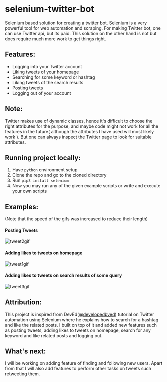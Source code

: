 # selenium-twitter-bot
Selenium based solution for creating a twitter bot. Selenium is a very powerful tool for web automation and scraping. For making Twitter bot, one can use Twitter api, but its paid. This solution on the other hand is not but does require much more work to get things right. 

## Features:
 - Logging into your Twitter account
- Liking tweets of your homepage
- Searching for some keyword or hashtag
- Liking tweets of the search results
- Posting tweets
- Logging out of your account

## Note:
Twitter makes use of dynamic classes, hence it's difficult to choose the right attributes for the purpose, and maybe code might not work for all the features in the future( although the attributes I have used will most likely work ). But one can always inspect the Twitter page to look for suitable attributes. 

## Running project locally:

 1. Have `python` environment setup
 2. Clone the repo and go to the cloned directory
 3. Run `pip3 install selenium`
 4. Now you may run any of the given example scripts or write and execute your own scripts 

## Examples:

(Note that the speed of the gifs was increased to reduce their length)
#### Posting Tweets
![tweet2gif](https://user-images.githubusercontent.com/44807945/87979619-f7b43b80-caef-11ea-8f63-266c8ed9c481.gif)

#### Adding likes to tweets on homepage
![tweet1gif](https://user-images.githubusercontent.com/44807945/87979792-3a761380-caf0-11ea-8a8f-433fe46f8526.gif)

#### Adding likes to tweets on search results of some query
![tweet3gif](https://user-images.githubusercontent.com/44807945/87979877-5aa5d280-caf0-11ea-8738-f2c29a37edca.gif)



## Attribution:
This project is inspired from DevEd([@developedbyed](https://twitter.com/developedbyed?lang=en)) tutorial on Twitter automation using Selenium where he explains how to search for a hashtag and like the related posts. I built on top of it and added new features such as posting tweets, adding likes to tweets on homepage, search for any keyword and like related posts and logging out.

## What's next:
I will be working on adding feature of finding and following new users. Apart from that I will also add features to perform other tasks on tweets such retweeting them.
